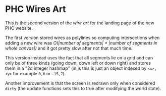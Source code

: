 # PHC Wires Art

This is the second version of the _wire art_ for the landing page of the new PHC website.

The first version stored wires as polylines so computing intersections when adding a new wire was _O(|number of segments| * |number of segments in whole canvas|)_ and it got pretty slow after not that much time.

This version instead uses the fact that all segments lie on a grid and can only be of three kinds (going down, down left or down right) and stores them in a "2d integer hashmap" (in js this is just an object indexed by `<x>,<y>` for example `0,0` or `-15,7`).

Another improvement is that the screen is redrawn only when considered `dirty` (the update functions sets this to true after modifying the world state).